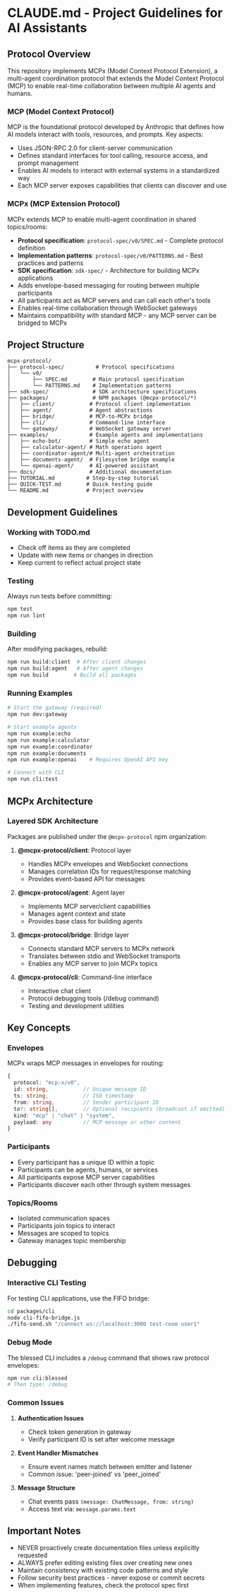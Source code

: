 # CLAUDE.md - Project Guidelines for AI Assistants

## Protocol Overview

This repository implements MCPx (Model Context Protocol Extension), a multi-agent coordination protocol that extends the Model Context Protocol (MCP) to enable real-time collaboration between multiple AI agents and humans.

### MCP (Model Context Protocol)
MCP is the foundational protocol developed by Anthropic that defines how AI models interact with tools, resources, and prompts. Key aspects:
- Uses JSON-RPC 2.0 for client-server communication
- Defines standard interfaces for tool calling, resource access, and prompt management
- Enables AI models to interact with external systems in a standardized way
- Each MCP server exposes capabilities that clients can discover and use

### MCPx (MCP Extension Protocol)
MCPx extends MCP to enable multi-agent coordination in shared topics/rooms:
- **Protocol specification**: `protocol-spec/v0/SPEC.md` - Complete protocol definition
- **Implementation patterns**: `protocol-spec/v0/PATTERNS.md` - Best practices and patterns
- **SDK specification**: `sdk-spec/` - Architecture for building MCPx applications
- Adds envelope-based messaging for routing between multiple participants
- All participants act as MCP servers and can call each other's tools
- Enables real-time collaboration through WebSocket gateways
- Maintains compatibility with standard MCP - any MCP server can be bridged to MCPx

## Project Structure

```
mcpx-protocol/
├── protocol-spec/          # Protocol specifications
│   └── v0/
│       ├── SPEC.md        # Main protocol specification
│       └── PATTERNS.md    # Implementation patterns
├── sdk-spec/              # SDK architecture specifications
├── packages/              # NPM packages (@mcpx-protocol/*)
│   ├── client/           # Protocol client implementation
│   ├── agent/            # Agent abstractions
│   ├── bridge/           # MCP-to-MCPx bridge
│   ├── cli/              # Command-line interface
│   └── gateway/          # WebSocket gateway server
├── examples/             # Example agents and implementations
│   ├── echo-bot/         # Simple echo agent
│   ├── calculator-agent/ # Math operations agent
│   ├── coordinator-agent/# Multi-agent orchestration
│   ├── documents-agent/  # Filesystem bridge example
│   └── openai-agent/     # AI-powered assistant
├── docs/                 # Additional documentation
├── TUTORIAL.md          # Step-by-step tutorial
├── QUICK-TEST.md        # Quick testing guide
└── README.md            # Project overview
```

## Development Guidelines

### Working with TODO.md
- Check off items as they are completed
- Update with new items or changes in direction
- Keep current to reflect actual project state

### Testing
Always run tests before committing:
```bash
npm test
npm run lint
```

### Building
After modifying packages, rebuild:
```bash
npm run build:client  # After client changes
npm run build:agent   # After agent changes
npm run build        # Build all packages
```

### Running Examples
```bash
# Start the gateway (required)
npm run dev:gateway

# Start example agents
npm run example:echo
npm run example:calculator
npm run example:coordinator
npm run example:documents
npm run example:openai    # Requires OpenAI API key

# Connect with CLI
npm run cli:test
```

## MCPx Architecture

### Layered SDK Architecture
Packages are published under the `@mcpx-protocol` npm organization:

1. **@mcpx-protocol/client**: Protocol layer
   - Handles MCPx envelopes and WebSocket connections
   - Manages correlation IDs for request/response matching
   - Provides event-based API for messages

2. **@mcpx-protocol/agent**: Agent layer
   - Implements MCP server/client capabilities
   - Manages agent context and state
   - Provides base class for building agents

3. **@mcpx-protocol/bridge**: Bridge layer
   - Connects standard MCP servers to MCPx network
   - Translates between stdio and WebSocket transports
   - Enables any MCP server to join MCPx topics

4. **@mcpx-protocol/cli**: Command-line interface
   - Interactive chat client
   - Protocol debugging tools (/debug command)
   - Testing and development utilities

## Key Concepts

### Envelopes
MCPx wraps MCP messages in envelopes for routing:
```typescript
{
  protocol: "mcp-x/v0",
  id: string,           // Unique message ID
  ts: string,           // ISO timestamp
  from: string,         // Sender participant ID
  to?: string[],        // Optional recipients (broadcast if omitted)
  kind: "mcp" | "chat" | "system",
  payload: any          // MCP message or other content
}
```

### Participants
- Every participant has a unique ID within a topic
- Participants can be agents, humans, or services
- All participants expose MCP server capabilities
- Participants discover each other through system messages

### Topics/Rooms
- Isolated communication spaces
- Participants join topics to interact
- Messages are scoped to topics
- Gateway manages topic membership

## Debugging

### Interactive CLI Testing
For testing CLI applications, use the FIFO bridge:
```bash
cd packages/cli
node cli-fifo-bridge.js
./fifo-send.sh "/connect ws://localhost:3000 test-room user1"
```

### Debug Mode
The blessed CLI includes a `/debug` command that shows raw protocol envelopes:
```bash
npm run cli:blessed
# Then type: /debug
```

### Common Issues

1. **Authentication Issues**
   - Check token generation in gateway
   - Verify participant ID is set after welcome message

2. **Event Handler Mismatches**
   - Ensure event names match between emitter and listener
   - Common issue: 'peer-joined' vs 'peer_joined'

3. **Message Structure**
   - Chat events pass `(message: ChatMessage, from: string)`
   - Access text via: `message.params.text`

## Important Notes

- NEVER proactively create documentation files unless explicitly requested
- ALWAYS prefer editing existing files over creating new ones
- Maintain consistency with existing code patterns and style
- Follow security best practices - never expose or commit secrets
- When implementing features, check the protocol spec first